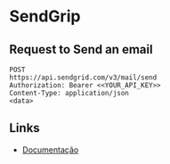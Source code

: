 # SendGrip

## Request to Send an email

```
POST
https://api.sendgrid.com/v3/mail/send
Authorization: Bearer <<YOUR_API_KEY>>
Content-Type: application/json
<data>
```

## Links

- [Documentação](https://docs.sendgrid.com/)